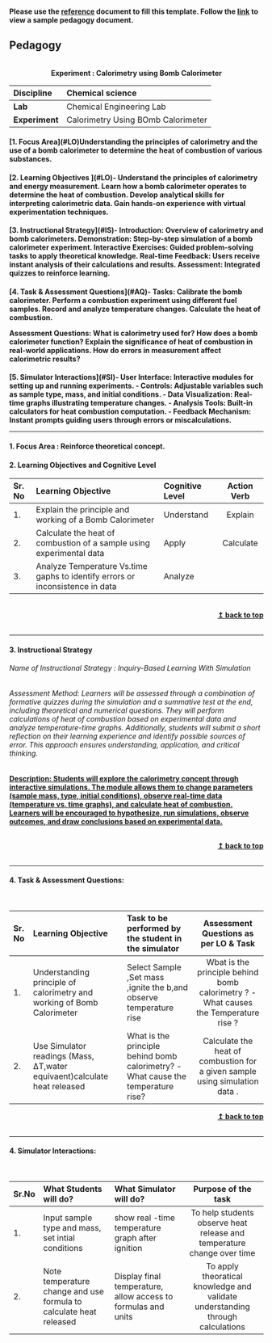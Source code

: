 #### Please use the [reference](https://github.com/virtual-labs/ph3-exp-dev-process/blob/main/pedagogy/README.org) document to fill this template.  Follow the [link](https://github.com/virtual-labs/ph3-exp-dev-process/tree/main/sample/pedagogy) to view a sample pedagogy document.

## Pedagogy
<p align="center">


<br>
<b> Experiment : Calorimetry using Bomb Calorimeter	 <a name="top"></a> <br>
</p>

<b>Discipline |  <b> Chemical science 
:--|:--|
<b> Lab | Chemical Engineering Lab<b> 
<b> Experiment|  Calorimetry Using BOmb Calorimeter

<h4> [1. Focus Area](#LO)Understanding the principles of calorimetry and the use of a bomb calorimeter to determine the heat of combustion of various substances.
<h4> [2. Learning Objectives ](#LO)- Understand the principles of calorimetry and energy measurement.
Learn how a bomb calorimeter operates to determine the heat of combustion.
 Develop analytical skills for interpreting calorimetric data.
Gain hands-on experience with virtual experimentation techniques.

<h4> [3. Instructional Strategy](#IS)- Introduction: Overview of calorimetry and bomb calorimeters.
Demonstration: Step-by-step simulation of a bomb calorimeter experiment.
Interactive Exercises: Guided problem-solving tasks to apply theoretical knowledge.
Real-time Feedback: Users receive instant analysis of their calculations and results.
Assessment: Integrated quizzes to reinforce learning.

<h4> [4. Task & Assessment Questions](#AQ)- Tasks:
Calibrate the bomb calorimeter.
Perform a combustion experiment using different fuel samples.
Record and analyze temperature changes.
 Calculate the heat of combustion.
    
Assessment Questions:
    What is calorimetry used for?
    How does a bomb calorimeter function?
    Explain the significance of heat of combustion in real-world applications.
    How do errors in measurement affect calorimetric results?

<h4> [5. Simulator Interactions](#SI)- User Interface: Interactive modules for setting up and running experiments.
- Controls: Adjustable variables such as sample type, mass, and initial conditions.
- Data Visualization: Real-time graphs illustrating temperature changes.
- Analysis Tools: Built-in calculators for heat combustion computation.
- Feedback Mechanism: Instant prompts guiding users through errors or miscalculations.
<hr>

<a name="LO"></a>
#### 1. Focus Area : Reinforce theoretical concept.

#### 2. Learning Objectives and Cognitive Level


Sr. No |	Learning Objective	| Cognitive Level | Action Verb
:--|:--|:--|:-:
1.| Explain the principle and working of a Bomb Calorimeter | Understand |Explain |  
2.|   Calculate the heat of combustion of a sample using experimental data  | Apply|Calculate    |   
3.|   Analyze Temperature Vs.time gaphs to identify errors or inconsistence in data  | Analyze    |   

<br/>
<div align="right">
    <b><a href="#top">↥ back to top</a></b>
</div>
<br/>
<hr>

<a name="IS"></a>
#### 3. Instructional Strategy
###### Name of Instructional Strategy  : Inquiry-Based Learning With Simulation 
###### Assessment Method:  Learners will be assessed through a combination of formative quizzes during the simulation and a summative test at the end, including theoretical and numerical questions. They will perform calculations of heat of combustion based on experimental data and analyze temperature-time graphs. Additionally, students will submit a short reflection on their learning experience and identify possible sources of error. This approach ensures understanding, application, and critical thinking. 

<u> <b>Description: </b>Students will explore the calorimetry concept through interactive simulations. The module allows them to change parameters (sample mass, type, initial conditions), observe real-time data (temperature vs. time graphs), and calculate heat of combustion. Learners will be encouraged to hypothesize, run simulations, observe outcomes, and draw conclusions based on experimental data.    </u>
<br>
    

<br/>
<div align="right">
    <b><a href="#top">↥ back to top</a></b>
</div>
<br/>
<hr>

<a name="AQ"></a>
#### 4. Task & Assessment Questions:

  
<br>

Sr. No |	Learning Objective	| Task to be performed by <br> the student  in the simulator | Assessment Questions as per LO & Task
:--|:--|:--|:-:
1.|   Understanding principle of calorimetry and working of Bomb Calorimeter   |   Select Sample ,Set mass ,ignite the b,and observe temperature rise | Wbat is the principle behind bomb calorimetry ? -What causes the Temperature rise ?
2.|   Use Simulator readings (Mass, ΔT,water equivaent)calculate heat released | What is the principle behind bomb calorimetry? -What cause the temperature rise?  | Calculate the heat of combustion for a given sample using simulation data .


<div align="right">
    <b><a href="#top">↥ back to top</a></b>
</div>
<br/>
<hr>

<a name="SI"></a>

#### 4. Simulator Interactions:
<br>

Sr.No | What Students will do? |	What Simulator will do?	| Purpose of the task
:--|:--|:--|:--:
1.|  Input sample type and mass, set intial conditions | show real -time temperature graph after ignition| To help students observe heat release and temperature change over time  |   
2.|  Note temperature change and use formula to calculate heat released| Display final temperature, allow access to formulas and units |To apply theoratical knowledge  and validate understanding through calculations|
